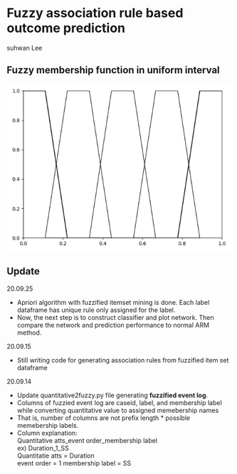 # Fuzzy association rule based outcome prediction
  
suhwan Lee

## Fuzzy membership function in uniform interval
![uniform](./img/membership_function.png)

## Update

20.09.25

- Apriori algorithm with fuzzified itemset mining is done. Each label dataframe has unique rule only assigned for the label.
- Now, the next step is to construct classifier and plot network. Then compare the network and prediction performance to normal ARM method.

20.09.15

- Still writing code for generating association rules from fuzzified item set dataframe

20.09.14

- Update quantitative2fuzzy.py file generating **fuzzified event log**.
- Columns of fuzzied event log are caseid, label, and membership label while converting quantitative value to assigned memebership names
- That is, number of columns are not prefix length * possible memebership labels.
- Column explanation:  
  Quantitative atts_event order_membership label  
  ex) Duration_1_SS  
  Quantitatie atts = Duration  
  event order = 1
  membership label = SS  